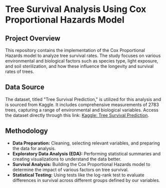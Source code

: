 # Tree Survival Analysis Using Cox Proportional Hazards Model

## Project Overview
This repository contains the implementation of the Cox Proportional Hazards model to analyze tree survival rates. The study focuses on various environmental and biological factors such as species type, light exposure, and soil sterilization, and how these influence the longevity and survival rates of trees.

## Data Source
The dataset, titled "Tree Survival Prediction," is utilized for this analysis and is sourced from Kaggle. It includes comprehensive measurements of 2783 trees, capturing a range of environmental and biological variables. Access the dataset directly through this link: [Kaggle: Tree Survival Prediction](https://www.kaggle.com/datasets/yekenot/tree-survival-prediction).

## Methodology
- **Data Preparation:** Cleaning, selecting relevant variables, and preparing the data for analysis.
- **Exploratory Data Analysis (EDA):** Performing statistical summaries and creating visualizations to understand the data better.
- **Survival Analysis:** Building the Cox Proportional Hazards model to determine the impact of various factors on tree survival.
- **Statistical Testing:** Using tests like the log-rank test to evaluate differences in survival across different groups defined by our variables.
